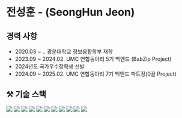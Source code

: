# 전성훈 - (SeongHun Jeon) 

## 경력 사항
* 2020.03 ~ .. 광운대학교 정보융합학부 재학
* 2023.09 ~ 2024.02. UMC 연합동아리 5기 백엔드 (BabZip Project)
* 2024년도 국가우수장학생 선발
* 2024.09 ~ 2025.02. UMC 연합동아리 7기 백엔드 파트장(0끌 Project)
  
## ⚒ 기술 스택
<img src="https://img.shields.io/badge/Java-007396?style=flat-square&logo=java&logoColor=white"/> <img src="https://img.shields.io/badge/python-3776AB?style=flat-square&logo=python&logoColor=white"> <img src="https://img.shields.io/badge/C++-00599C?style=flat-square&logo=cplusplus&logoColor=white"/> <img src="https://img.shields.io/badge/Spring Boot-6DB33F?style=flat-square&logo=springboot&logoColor=white"/> <img src="https://img.shields.io/badge/node.js-339933?style=flat-square&logo=Node.js&logoColor=white"> <img src="https://img.shields.io/badge/MySQL-4479A1?style=flat-square&logo=mysql&logoColor=white"/> <img src="https://img.shields.io/badge/mongoDB-47A248?style=flat-square&logo=MongoDB&logoColor=white">
 <img src="https://img.shields.io/badge/Intellij Idea-000000?style=flat-square&logo=intellijidea&logoColor=white"/> <img src="https://img.shields.io/badge/linux-FCC624?style=flat-square&logo=linux&logoColor=black"> <img src="https://img.shields.io/badge/github-181717?style=flat-square&logo=github&logoColor=white"> <img src="https://img.shields.io/badge/git-F05032?style=flat-square&logo=git&logoColor=white">




